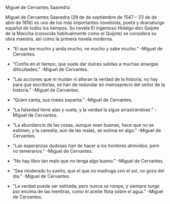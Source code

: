    Miguel de Cervantes Saavedra
   
Miguel de Cervantes Saavedra (29 de de septiembre de 1547 – 23 de de abril de 1616) es uno de los más importantes novelistas, poeta y dramaturgo español de todos los tiempos. Su novela  El ingenioso Hidalgo don Quijote de la Mancha (conocida habitualmente como el Quijote) se considera su obra maestra, así como la primera novela moderna.

* “El que lee mucho y anda mucho, ve mucho y sabe mucho.” -Miguel de Cervantes.

* “Confía en el tiempo, que suele dar dulces salidas a muchas amargas dificultades.” -Miguel de Cervantes.

* “Las acciones que ni mudan ni alteran la verdad de la historia, no hay para que escribirlas, se han de redundar en menosprecio del señor de la historia.” -Miguel de Cervantes.

* “Quien canta, sus males espanta.” -Miguel de Cervantes.

* “La falsedad tiene alas y vuela, y la verdad la sigue arrastrándose.” -Miguel de Cervantes.

* "La abundancia de las cosas, aunque sean buenas, hace que no se estimen, y la carestía, aún de las malas, se estima en algo." -Miguel de Cervantes.

* "Las esperanzas dudosas han de hacer a los hombres atrevidos, pero no temerarios." -Miguel de Cervantes.

* "No hay libro tan malo que no tenga algo bueno." -Miguel de Cervantes.

* "Sea moderado tu sueño, que el que no madruga con el sol, no goza del día." -Miguel de Cervantes.

* "La verdad puede ser estirada, pero nunca se rompe, y siempre surge por encima de las mentiras, como el aceite flota sobre el agua." -Miguel de Cervantes.
